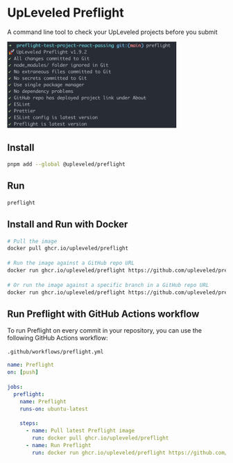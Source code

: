 # UpLeveled Preflight

A command line tool to check your UpLeveled projects before you submit

<img src="screenshot.png" alt="A command line tool showing various passing tests that have run against a software project" width="390" />

## Install

```bash
pnpm add --global @upleveled/preflight
```

## Run

```bash
preflight
```

## Install and Run with Docker

```bash
# Pull the image
docker pull ghcr.io/upleveled/preflight

# Run the image against a GitHub repo URL
docker run ghcr.io/upleveled/preflight https://github.com/upleveled/preflight-test-project-react-passing

# Or run the image against a specific branch in a GitHub repo URL
docker run ghcr.io/upleveled/preflight https://github.com/upleveled/preflight-test-project-react-passing fix-tests
```

## Run Preflight with GitHub Actions workflow

To run Preflight on every commit in your repository, you can use the following GitHub Actions workflow:

`.github/workflows/preflight.yml`

```yaml
name: Preflight
on: [push]

jobs:
  preflight:
    name: Preflight
    runs-on: ubuntu-latest

    steps:
      - name: Pull latest Preflight image
        run: docker pull ghcr.io/upleveled/preflight
      - name: Run Preflight
        run: docker run ghcr.io/upleveled/preflight https://github.com/${{ github.repository}} ${{ github.ref_name }}
```
